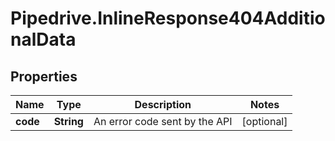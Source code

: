 # Pipedrive.InlineResponse404AdditionalData

## Properties

Name | Type | Description | Notes
------------ | ------------- | ------------- | -------------
**code** | **String** | An error code sent by the API | [optional] 


